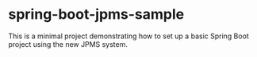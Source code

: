 # spring-boot-jpms-sample
This is a minimal project demonstrating how to set up a basic Spring Boot project using the new JPMS system.
